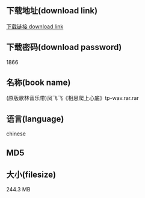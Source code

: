 ## 下载地址(download link)
[下载链接 download link](https://voluble-croquembouche-d321dc.netlify.app/?s=%28%E5%8E%9F%E7%89%88%E6%AD%8C%E6%9E%97%E9%9F%B3%E4%B9%90%E5%B8%A6%29%E5%87%A4%E9%A3%9E%E9%A3%9E%E3%80%8A%E7%9B%B8%E6%80%9D%E7%88%AC%E4%B8%8A%E5%BF%83%E5%BA%95%E3%80%8Btp-wav.rar)

## 下载密码(download password)
1866

## 名称(book name)
(原版歌林音乐带)凤飞飞《相思爬上心底》tp-wav.rar.rar

## 语言(language)
chinese

## MD5


## 大小(filesize)
244.3 MB
